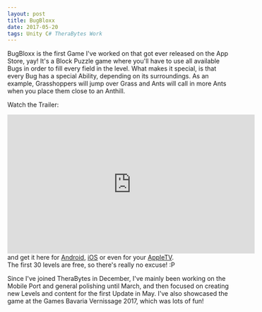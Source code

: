 ```yaml
---
layout: post
title: BugBloxx
date: 2017-05-20
tags: Unity C# TheraBytes Work
---
```

BugBloxx is the first Game I've worked on that got ever released on the App Store, yay!
It's a Block Puzzle game where you'll have to use all available Bugs in order to fill every field in the level. What makes it special, is that every Bug has a special Ability, depending on its surroundings. As an example, Grasshoppers will jump over Grass and Ants will call in more Ants when you place them close to an Anthill.

Watch the Trailer:
<center><iframe width="560" height="315" src="https://www.youtube.com/embed/Lo86t--G2iY?rel=0?ecver=1" frameborder="0" allowfullscreen></iframe></center>
and get it here for <a href="https://play.google.com/store/apps/details?id=com.TheraBytes.BugBloxx">Android</a>, <a href="itunes.apple.com/de/app/bug-bloxx/id1132634863">iOS</a> or even for your <a href="https://itunes.apple.com/de/app/bug-bloxx/id1132634863?mt=8">AppleTV</a>.
<br>
The first 30 levels are free, so there's really no excuse! :P


Since I've joined TheraBytes in December, I've mainly been working on the Mobile Port and general polishing until March, and then focused on creating new Levels and content for the first Update in May. I've also showcased the game at the Games Bavaria Vernissage 2017, which was lots of fun!
